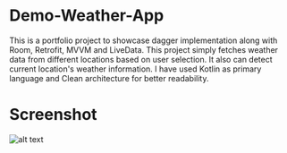 # Demo-Weather-App
This is a portfolio project to showcase dagger implementation along with Room, Retrofit, MVVM and LiveData. This project simply fetches weather data from different locations based on user selection. It also can detect current location's weather information. I have used Kotlin as primary language and Clean architecture for better readability.

# Screenshot
![alt text](https://github.com/NsAveek/Demo-Weather-App/blob/master/device-2020-05-20-181055.png)

  
